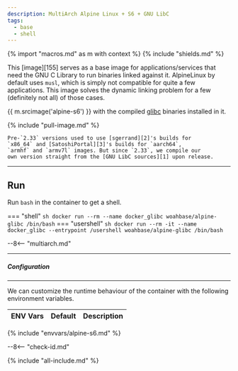 ```yaml
---
description: MultiArch Alpine Linux + S6 + GNU LibC
tags:
  - base
  - shell
---
```


{% import "macros.md" as m with context %}
{% include "shields.md" %}

This [image][155] serves as a base image for applications/services
that need the GNU C Library to run binaries linked against it.
AlpineLinux by default uses `musl`, which is simply not compatible
for quite a few applications. This image solves the dynamic
linking problem for a few (definitely not all) of those cases.

{{ m.srcimage('alpine-s6') }} with the compiled [glibc][1]
binaries installed in it.

{% include "pull-image.md" %}

    Pre-`2.33` versions used to use [sgerrand][2]'s builds for
    `x86_64` and [SatoshiPortal][3]'s builds for `aarch64`,
    `armhf` and `armv7l` images. But since `2.33`, we compile our
    own version straight from the [GNU LibC sources][1] upon release.

---
Run
---

Run `bash` in the container to get a shell.

=== "shell"
    ``` sh
    docker run --rm --name docker_glibc woahbase/alpine-glibc /bin/bash
    ```
=== "usershell"
    ``` sh
    docker run --rm -it --name docker_glibc --entrypoint /usershell woahbase/alpine-glibc /bin/bash
    ```

--8<-- "multiarch.md"

---
##### Configuration
---

We can customize the runtime behaviour of the container with the
following environment variables.

| ENV Vars           | Default       | Description
| :---               | :---          | :---
{% include "envvars/alpine-s6.md" %}

--8<-- "check-id.md"

[1]: https://ftp.gnu.org/gnu/glibc/
[2]: https://github.com/sgerrand/alpine-pkg-glibc
[3]: https://github.com/SatoshiPortal/alpine-pkg-glibc/releases
[4]: https://news.ycombinator.com/item?id=10782897
[5]: https://www.gnu.org/software/libc/manual/html_node/Installation.html
[6]: https://github.com/sgerrand/docker-glibc-builder/issues/20
[7]: https://github.com/Lauri-Nomme/alpine-glibc-xb/blob/master/Dockerfile
[8]: https://github.com/jvasileff/alpine-pkg-glibc-armhf/blob/master/build-with-docker.sh
[9]: https://github.com/jvasileff/alpine-pkg-glibc-armhf/blob/master/Dockerfile

{% include "all-include.md" %}
